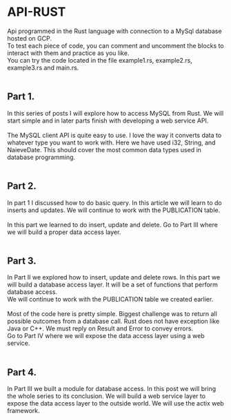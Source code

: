 # API-RUST

Api programmed in the Rust language with connection to a MySql database hosted on GCP.<br>
To test each piece of code, you can comment and uncomment the blocks to interact with them and practice as you like.<br>
You can try the code located in the file example1.rs, example2.rs, example3.rs and main.rs.
<br><br>

## Part 1.
In this series of posts I will explore how to access MySQL from Rust. We will start simple and in later parts finish with developing a web service API.<br><br>
The MySQL client API is quite easy to use. I love the way it converts data to whatever type you want to work with. Here we have used i32, String, and NaieveDate. This should cover the most common data types used in database programming.
<br><br>

## Part 2.
In part 1 I discussed how to do basic query. In this article we will learn to do inserts and updates. We will continue to work with the PUBLICATION table.<br><br>
In this part we learned to do insert, update and delete. Go to Part III where we will build a proper data access layer.
<br><br>

## Part 3.
In Part II we explored how to insert, update and delete rows. In this part we will build a database access layer. It will be a set of functions that perform database access.<br>
We will continue to work with the PUBLICATION table we created earlier.<br><br>
Most of the code here is pretty simple. Biggest challenge was to return all possible outcomes from a database call. Rust does not have exception like Java or C++. We must reply on Result and Error to convey errors.<br>
Go to Part IV where we will expose the data access layer using a web service.
<br><br>

## Part 4.
In Part III we built a module for database access. In this post we will bring the whole series to its conclusion. We will build a web service layer to expose the data access layer to the outside world. We will use the actix web framework.<br>